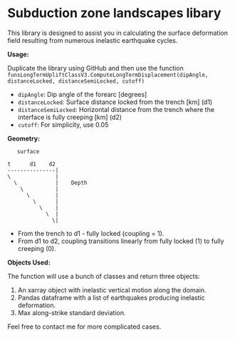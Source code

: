 # Subduction zone landscapes libary 

This library is designed to assist you in calculating the surface deformation field resulting from numerous inelastic earthquake cycles.

**Usage:**

Duplicate the library using GitHub and then use the function `funsLongTermUpliftClassV3.ComputeLongTermDisplacement(dipAngle, distanceLocked, distanceSemiLocked, cutoff)`

- `dipAngle`: Dip angle of the forearc [degrees]
- `distanceLocked`: Surface distance locked from the trench [km] (d1)
- `distanceSemiLocked`: Horizontal distance from the trench where the interface is fully creeping [km] (d2)
- `cutoff`: For simplicity, use 0.05

**Geometry:**
```
   surface

t      d1    d2
---------------|
\              |
  \            |    Depth
    \          |
      \        |
        \      |
          \    |
            \  |
              \|

```           
                  
- From the trench to d1 - fully locked (coupling = 1).
- From d1 to d2, coupling transitions linearly from fully locked (1) to fully creeping (0).

**Objects Used:**

The function will use a bunch of classes and return three objects:

1. An xarray object with inelastic vertical motion along the domain.
2. Pandas dataframe with a list of earthquakes producing inelastic deformation.
3. Max along-strike standard deviation.

Feel free to contact me for more complicated cases.
